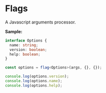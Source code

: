 # Flags

A Javascript arguments processor.

**Sample:**

```ts
interface Options {
  name: string;
  version: boolean;
  help: boolean;
}

const options = flag<Options>(args, {}, {});

console.log(options.version);
console.log(options.name);
console.log(options.help);
```
